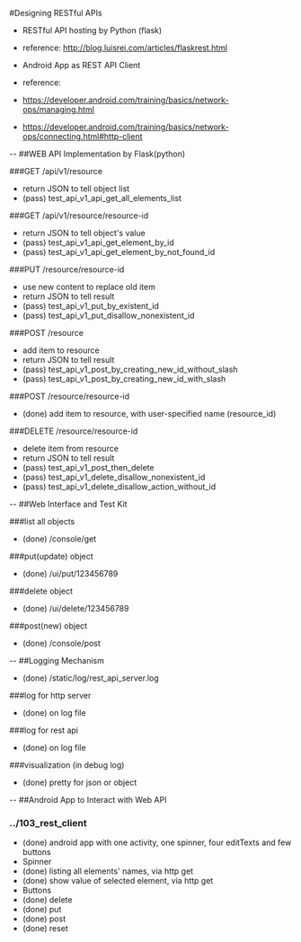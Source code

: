 #Designing RESTful APIs

* RESTful API hosting by Python (flask)
 * reference: http://blog.luisrei.com/articles/flaskrest.html

* Android App as REST API Client
 * reference:
  * https://developer.android.com/training/basics/network-ops/managing.html
  * https://developer.android.com/training/basics/network-ops/connecting.html#http-client
  
--
##WEB API Implementation by Flask(python) 
  
###GET /api/v1/resource
* return JSON to tell object list
 * (pass) test_api_v1_api_get_all_elements_list
   
###GET /api/v1/resource/resource-id
* return JSON to tell object's value
 * (pass) test_api_v1_api_get_element_by_id
 * (pass) test_api_v1_api_get_element_by_not_found_id
  
###PUT /resource/resource-id
* use new content to replace old item
* return JSON to tell result
 * (pass) test_api_v1_put_by_existent_id
 * (pass) test_api_v1_put_disallow_nonexistent_id
  
###POST /resource
* add item to resource
* return JSON to tell result
 * (pass) test_api_v1_post_by_creating_new_id_without_slash
 * (pass) test_api_v1_post_by_creating_new_id_with_slash
  
###POST /resource/resource-id
* (done) add item to resource, with user-specified name (resource_id)
  
  
###DELETE /resource/resource-id
* delete item from resource
* return JSON to tell result
 * (pass) test_api_v1_post_then_delete
 * (pass) test_api_v1_delete_disallow_nonexistent_id
 * (pass) test_api_v1_delete_disallow_action_without_id
  
--
##Web Interface and Test Kit
  
###list all objects
* (done) /console/get
  
###put(update) object
* (done) /ui/put/123456789
  
###delete object
* (done) /ui/delete/123456789
  
###post(new) object
* (done) /console/post
  
--
##Logging Mechanism
* (done) /static/log/rest_api_server.log
  
###log for http server
* (done) on log file
  
###log for rest api
* (done) on log file
  
###visualization (in debug log)
* (done) pretty for json or object
  
--
##Android App to Interact with Web API
### ../103_rest_client
* (done) android app with one activity, one spinner, four editTexts and few buttons
* Spinner
 * (done) listing all elements' names, via http get
 * (done) show value of selected element, via http get 
* Buttons
 * (done) delete
 * (done) put
 * (done) post
 * (done) reset
